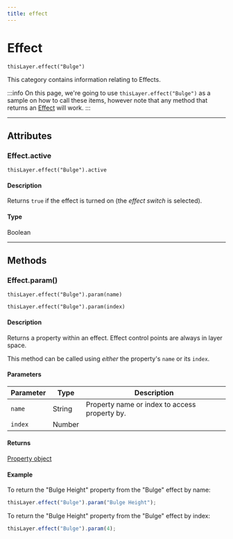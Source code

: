 ```yaml
---
title: effect
---
```

# Effect

`thisLayer.effect("Bulge")`

This category contains information relating to Effects.

:::info
On this page, we're going to use `thisLayer.effect("Bulge")` as a sample on how to call these items, however note that any method that returns an [Effect](#) will work.
:::


---

## Attributes

### Effect.active

`thisLayer.effect("Bulge").active`

#### Description

Returns `true` if the effect is turned on (the *effect switch* is selected).

#### Type

Boolean

---

## Methods

### Effect.param()

`thisLayer.effect("Bulge").param(name)`

`thisLayer.effect("Bulge").param(index)`

#### Description

Returns a property within an effect. Effect control points are always in layer space.

This method can be called using *either* the property's `name` or its `index`.

#### Parameters

| Parameter |  Type  |                  Description                  |
|-----------|--------|-----------------------------------------------|
| `name`    | String | Property name or index to access property by. |
| `index`   | Number |                                               |

#### Returns

[Property object](.././property)

#### Example

To return the "Bulge Height" property from the "Bulge" effect by name:

```js
thisLayer.effect("Bulge").param("Bulge Height");
```

To return the "Bulge Height" property from the "Bulge" effect by index:

```js
thisLayer.effect("Bulge").param(4);
```
